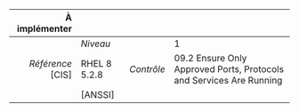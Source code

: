 
|           À implémenter    |    |    |    |
|----------------:|:---|---:|:---|
|                 |*Niveau*|| 1 |
|*Référence* [CIS]| RHEL 8 5.2.8 |*Contrôle*| 09.2 Ensure Only Approved Ports, Protocols and Services Are Running |
|                 |[ANSSI] ||  |

